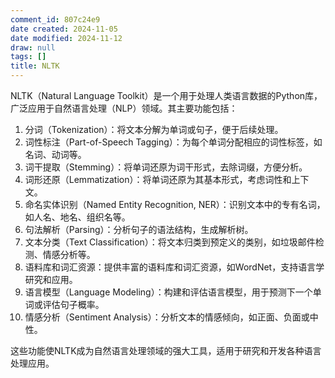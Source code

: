 ```yaml
---
comment_id: 807c24e9
date created: 2024-11-05
date modified: 2024-11-12
draw: null
tags: []
title: NLTK
---
```

NLTK（Natural Language Toolkit）是一个用于处理人类语言数据的Python库，广泛应用于自然语言处理（NLP）领域。其主要功能包括：

  

1. 分词（Tokenization）：将文本分解为单词或句子，便于后续处理。
2. 词性标注（Part-of-Speech Tagging）：为每个单词分配相应的词性标签，如名词、动词等。
3. 词干提取（Stemming）：将单词还原为词干形式，去除词缀，方便分析。
4. 词形还原（Lemmatization）：将单词还原为其基本形式，考虑词性和上下文。
5. 命名实体识别（Named Entity Recognition, NER）：识别文本中的专有名词，如人名、地名、组织名等。
6. 句法解析（Parsing）：分析句子的语法结构，生成解析树。
7. 文本分类（Text Classification）：将文本归类到预定义的类别，如垃圾邮件检测、情感分析等。
8. 语料库和词汇资源：提供丰富的语料库和词汇资源，如WordNet，支持语言学研究和应用。
9. 语言模型（Language Modeling）：构建和评估语言模型，用于预测下一个单词或评估句子概率。
10. 情感分析（Sentiment Analysis）：分析文本的情感倾向，如正面、负面或中性。

  

这些功能使NLTK成为自然语言处理领域的强大工具，适用于研究和开发各种语言处理应用。
